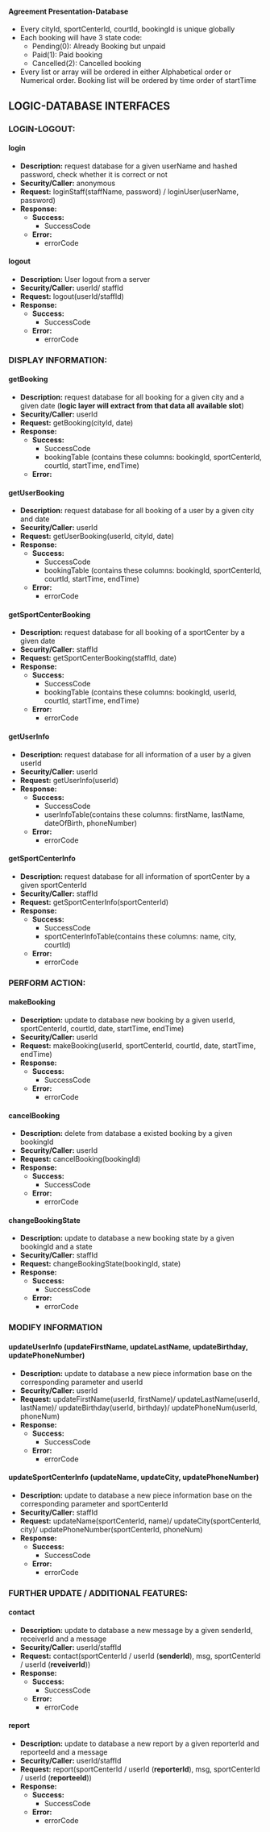 #### Agreement Presentation-Database
- Every cityId, sportCenterId, courtId, bookingId is unique globally
- Each booking will have 3 state code:
    - Pending(0): Already Booking but unpaid
    - Paid(1): Paid booking
    - Cancelled(2): Cancelled booking
- Every list or array will be ordered in either Alphabetical order or Numerical order. Booking list will be ordered by time order of startTime

## LOGIC-DATABASE INTERFACES
### LOGIN-LOGOUT:
#### login
- **Description:** request database for a given userName and hashed password, check whether it is correct or not
- **Security/Caller:** anonymous
- **Request:** loginStaff(staffName, password) / loginUser(userName, password)
- **Response:**
    + **Success:**
        + SuccessCode
    + **Error:**
        + errorCode

#### logout
- **Description:** User logout from a server
- **Security/Caller:** userId/ staffId
- **Request:** logout(userId/staffId)
- **Response:**
    + **Success:**
        + SuccessCode
    + **Error:**
        + errorCode

### DISPLAY INFORMATION:
#### getBooking
- **Description:** request database for all booking for a given city and a given date (**logic layer will extract from that data all available slot**)
- **Security/Caller:** userId
- **Request:** getBooking(cityId, date)
- **Response:**
    + **Success:**
        + SuccessCode
        + bookingTable (contains these columns: bookingId, sportCenterId, courtId, startTime, endTime)
    + **Error:**

#### getUserBooking
 - **Description:** request database for all booking of a user by a given city and date
 - **Security/Caller:** userId
 - **Request:** getUserBooking(userId, cityId, date)
 - **Response:**
     + **Success:**
         + SuccessCode
         + bookingTable (contains these columns: bookingId, sportCenterId, courtId, startTime, endTime)
     + **Error:**
         + errorCode

#### getSportCenterBooking
- **Description:** request database for all booking of a sportCenter by a given date
- **Security/Caller:** staffId
- **Request:** getSportCenterBooking(staffId, date)
- **Response:**
    + **Success:**
        + SuccessCode
        + bookingTable (contains these columns: bookingId, userId, courtId, startTime, endTime)
    + **Error:**
        + errorCode

#### getUserInfo
- **Description:** request database for all information of a user by a given userId
- **Security/Caller:** userId
- **Request:** getUserInfo(userId)
- **Response:**
    + **Success:**
        + SuccessCode
        + userInfoTable(contains these columns: firstName, lastName, dateOfBirth, phoneNumber)
    + **Error:**
        + errorCode

#### getSportCenterInfo
- **Description:** request database for all information of sportCenter by a given sportCenterId
- **Security/Caller:** staffId
- **Request:** getSportCenterInfo(sportCenterId)
- **Response:**
    + **Success:**
        + SuccessCode
        + sportCenterInfoTable(contains these columns: name, city, courtId)
    + **Error:**
        + errorCode

### PERFORM ACTION:
#### makeBooking
- **Description:** update to database new booking by a given userId, sportCenterId, courtId, date, startTime, endTime)
- **Security/Caller:** userId
- **Request:** makeBooking(userId, sportCenterId, courtId, date, startTime, endTime)
- **Response:**
    + **Success:**
        + SuccessCode
    + **Error:**
        + errorCode

#### cancelBooking
- **Description:** delete from database a existed booking by a given bookingId
- **Security/Caller:** userId
- **Request:** cancelBooking(bookingId)
- **Response:**
    + **Success:**
        + SuccessCode
    + **Error:**
        + errorCode

#### changeBookingState
- **Description:** update to database a new booking state by a given bookingId and a state
- **Security/Caller:** staffId
- **Request:** changeBookingState(bookingId, state)
- **Response:**
    + **Success:**
        + SuccessCode
    + **Error:**
        + errorCode

### MODIFY INFORMATION
#### updateUserInfo (updateFirstName, updateLastName, updateBirthday, updatePhoneNumber)
- **Description:** update to database a new piece information base on the corresponding parameter and userId
- **Security/Caller:** userId
- **Request:** updateFirstName(userId, firstName)/ updateLastName(userId, lastName)/ updateBirthday(userId, birthday)/ updatePhoneNum(userId, phoneNum)
- **Response:**
    + **Success:**
        + SuccessCode
    + **Error:**
        + errorCode

#### updateSportCenterInfo (updateName, updateCity, updatePhoneNumber)
- **Description:** update to database a new piece information base on the corresponding parameter and sportCenterId
- **Security/Caller:** staffId
- **Request:** updateName(sportCenterId, name)/ updateCity(sportCenterId, city)/ updatePhoneNumber(sportCenterId, phoneNum)
- **Response:**
    + **Success:**
        + SuccessCode
    + **Error:**
        + errorCode

### FURTHER UPDATE / ADDITIONAL FEATURES:
#### contact
- **Description:** update to database a new message by a given senderId, receiverId and a message
- **Security/Caller:** userId/staffId
- **Request:** contact(sportCenterId / userId (**senderId**), msg, sportCenterId / userId (**reveiverId**))
- **Response:**
    + **Success:**
        + SuccessCode
    + **Error:**
        + errorCode

#### report
- **Description:** update to database a new report by a given reporterId and reporteeId and a message
- **Security/Caller:** userId/staffId
- **Request:** report(sportCenterId / userId (**reporterId**), msg, sportCenterId / userId (**reporteeId**))
- **Response:**
    + **Success:**
        + SuccessCode
    + **Error:**
        + errorCode
